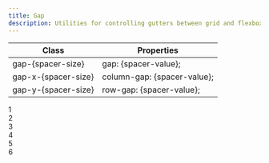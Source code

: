 ```yaml
---
title: Gap
description: Utilities for controlling gutters between grid and flexbox items.
---
```

<div>
	<table-helper property="spacers" title="Spacing & Spacing-dynamic"></table-helper>
    <div class="max-h-288 overflow-y-auto mb-32">
		<table class="vv-table">
			<thead class="sticky z-sticky top-0 bg-surface-1">
				<tr>
					<th>
						Class
					</th>
					<th>
						Properties
					</th>
				</tr>
			</thead>
			<tbody class="align-baseline">
				<tr>
					<td translate="no" class="font-mono text-accent whitespace-wrap">
						gap-{spacer-size}
					</td>
					<td translate="no" class="font-mono text-info whitespace-wrap">
						gap: {spacer-value};
					</td>
				</tr>
				<tr>
					<td translate="no" class="font-mono text-accent whitespace-wrap">
						gap-x-{spacer-size}
					</td>
					<td translate="no" class="font-mono text-info whitespace-wrap">
						column-gap: {spacer-value};
					</td>
				</tr>
				<tr>
					<td translate="no" class="font-mono text-accent whitespace-wrap">
						gap-y-{spacer-size}
					</td>
					<td translate="no" class="font-mono text-info whitespace-wrap">
						row-gap: {spacer-value};
					</td>
				</tr>
			</tbody>
		</table>
	</div>
    <card-example>
		<div class="relative container h-full rounded-md bg-surface-1 p-24">
			<div class="absolute inset-0 bg-grid mix-blend-plus-lighter"></div>
			<div class="relative w-full flex flex-wrap justify-center gap-20">
				<div class="w-100 rounded-md py-10 bg-info text-center"><span class="text-xs text-white font-semibold">1</span></div>
				<div class="w-100 rounded-md py-10 bg-info text-center"><span class="text-xs text-white font-semibold">2</span></div>
				<div class="w-100 rounded-md py-10 bg-info text-center"><span class="text-xs text-white font-semibold">3</span></div>
				<div class="w-100 rounded-md py-10 bg-info text-center"><span class="text-xs text-white font-semibold">4</span></div>
				<div class="w-100 rounded-md py-10 bg-info text-center"><span class="text-xs text-white font-semibold">5</span></div>
				<div class="w-100 rounded-md py-10 bg-info text-center"><span class="text-xs text-white font-semibold">6</span></div>
			</div>
		</div>
    </card-example>
</div>